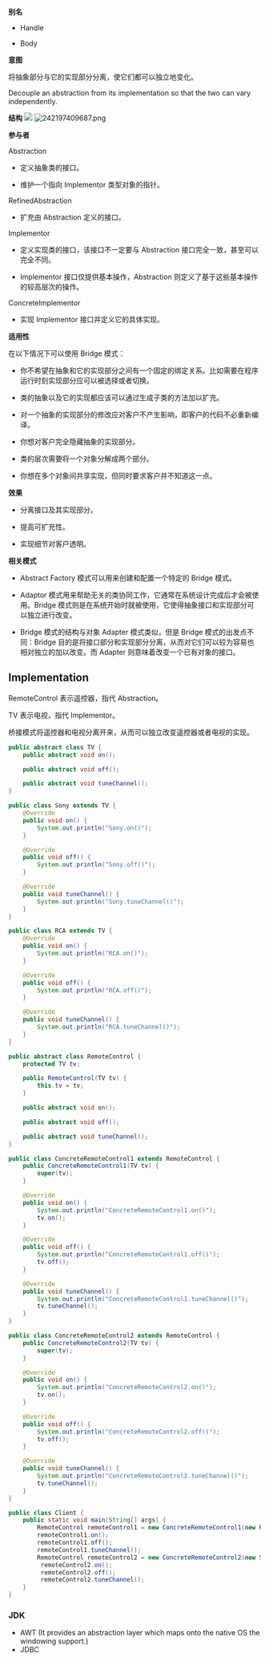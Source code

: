 **别名**

-   Handle

-   Body

**意图**

将抽象部分与它的实现部分分离，使它们都可以独立地变化。

Decouple an abstraction from its implementation so that the two can vary
independently.

**结构**
![](image/2021-04-10-15-38-25.png)
![242197409687.png](media/ee4a265f47725eacf53741680d262704.png)

**参与者**

Abstraction

-   定义抽象类的接口。

-   维护一个指向 Implementor 类型对象的指针。

RefinedAbstraction

-   扩充由 Abstraction 定义的接口。

Implementor

-   定义实现类的接口，该接口不一定要与 Abstraction
    接口完全一致，甚至可以完全不同。

-   Implementor 接口仅提供基本操作，Abstraction
    则定义了基于这些基本操作的较高层次的操作。

ConcreteImplementor

-   实现 Implementor 接口并定义它的具体实现。

**适用性**

在以下情况下可以使用 Bridge 模式：

-   你不希望在抽象和它的实现部分之间有一个固定的绑定关系。比如需要在程序运行时刻实现部分应可以被选择或者切换。

-   类的抽象以及它的实现都应该可以通过生成子类的方法加以扩充。

-   对一个抽象的实现部分的修改应对客户不产生影响，即客户的代码不必重新编译。

-   你想对客户完全隐藏抽象的实现部分。

-   类的层次需要将一个对象分解成两个部分。

-   你想在多个对象间共享实现，但同时要求客户并不知道这一点。

**效果**

-   分离接口及其实现部分。

-   提高可扩充性。

-   实现细节对客户透明。

**相关模式**

-   Abstract Factory 模式可以用来创建和配置一个特定的 Bridge 模式。

-   Adaptor
    模式用来帮助无关的类协同工作，它通常在系统设计完成后才会被使用。Bridge
    模式则是在系统开始时就被使用，它使得抽象接口和实现部分可以独立进行改变。

-   Bridge 模式的结构与对象 Adapter 模式类似，但是 Bridge
    模式的出发点不同：Bridge
    目的是将接口部分和实现部分分离，从而对它们可以较为容易也相对独立的加以改变。而
    Adapter 则意味着改变一个已有对象的接口。


## Implementation

RemoteControl 表示遥控器，指代 Abstraction。

TV 表示电视，指代 Implementor。

桥接模式将遥控器和电视分离开来，从而可以独立改变遥控器或者电视的实现。

```java
public abstract class TV {
    public abstract void on();

    public abstract void off();

    public abstract void tuneChannel();
}
```

```java
public class Sony extends TV {
    @Override
    public void on() {
        System.out.println("Sony.on()");
    }

    @Override
    public void off() {
        System.out.println("Sony.off()");
    }

    @Override
    public void tuneChannel() {
        System.out.println("Sony.tuneChannel()");
    }
}
```

```java
public class RCA extends TV {
    @Override
    public void on() {
        System.out.println("RCA.on()");
    }

    @Override
    public void off() {
        System.out.println("RCA.off()");
    }

    @Override
    public void tuneChannel() {
        System.out.println("RCA.tuneChannel()");
    }
}
```

```java
public abstract class RemoteControl {
    protected TV tv;

    public RemoteControl(TV tv) {
        this.tv = tv;
    }

    public abstract void on();

    public abstract void off();

    public abstract void tuneChannel();
}
```

```java
public class ConcreteRemoteControl1 extends RemoteControl {
    public ConcreteRemoteControl1(TV tv) {
        super(tv);
    }

    @Override
    public void on() {
        System.out.println("ConcreteRemoteControl1.on()");
        tv.on();
    }

    @Override
    public void off() {
        System.out.println("ConcreteRemoteControl1.off()");
        tv.off();
    }

    @Override
    public void tuneChannel() {
        System.out.println("ConcreteRemoteControl1.tuneChannel()");
        tv.tuneChannel();
    }
}
```

```java
public class ConcreteRemoteControl2 extends RemoteControl {
    public ConcreteRemoteControl2(TV tv) {
        super(tv);
    }

    @Override
    public void on() {
        System.out.println("ConcreteRemoteControl2.on()");
        tv.on();
    }

    @Override
    public void off() {
        System.out.println("ConcreteRemoteControl2.off()");
        tv.off();
    }

    @Override
    public void tuneChannel() {
        System.out.println("ConcreteRemoteControl2.tuneChannel()");
        tv.tuneChannel();
    }
}
```

```java
public class Client {
    public static void main(String[] args) {
        RemoteControl remoteControl1 = new ConcreteRemoteControl1(new RCA());
        remoteControl1.on();
        remoteControl1.off();
        remoteControl1.tuneChannel();
        RemoteControl remoteControl2 = new ConcreteRemoteControl2(new Sony());
         remoteControl2.on();
         remoteControl2.off();
         remoteControl2.tuneChannel();
    }
}
```

### JDK

- AWT (It provides an abstraction layer which maps onto the native OS the windowing support.)
- JDBC
